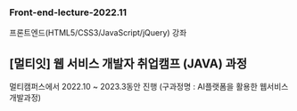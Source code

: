 ### Front-end-lecture-2022.11
프론트엔드(HTML5/CSS3/JavaScript/jQuery) 강좌 

## [멀티잇] 웹 서비스 개발자 취업캠프 (JAVA) 과정

멀티캠퍼스에서 2022.10 ~ 2023.3동안 진행
(구과정명 : AI플랫폼을 활용한 웹서비스 개발과정)
